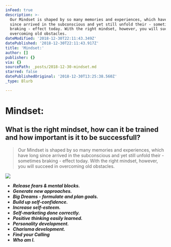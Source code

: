 ```yaml
---
inFeed: true
description: >-
  Our Mindset is shaped by so many memories and experiences, which have long
  since arrived in the subconscious and yet still unfold their - sometimes
  braking - effect today. With the right mindset, however, you will succeed in
  overcoming old obstacles.
dateModified: '2018-12-30T22:11:43.349Z'
datePublished: '2018-12-30T22:11:43.917Z'
title: 'Mindset:'
author: []
publisher: {}
via: {}
sourcePath: _posts/2018-12-30-mindset.md
starred: false
datePublishedOriginal: '2018-12-30T13:25:38.560Z'
_type: Blurb

---
```

# Mindset:

## What is the right mindset, how can it be trained and how important is it to be successfull?

> Our Mindset is shaped by so many memories and experiences, which have long since arrived in the subconscious and yet still unfold their - sometimes braking - effect today. With the right mindset, however, you will succeed in overcoming old obstacles.

![](https://the-grid-user-content.s3-us-west-2.amazonaws.com/a55c8ae3-6da1-4f2f-8261-0255de594514.jpg)

* _**Release fears & mental blocks.**_
* _**Generate new approaches.**_
* _**Big Dreams - formulate and plan goals.**_
* _**Build up self-confidence.**_
* _**Increase self-esteem.**_
* _**Self-marketing done correctly.**_
* _**Positive thinking easily learned.**_
* _**Personality development.**_
* _**Charisma development.**_
* _**Find your Calling**_
* _**Who am I.**_